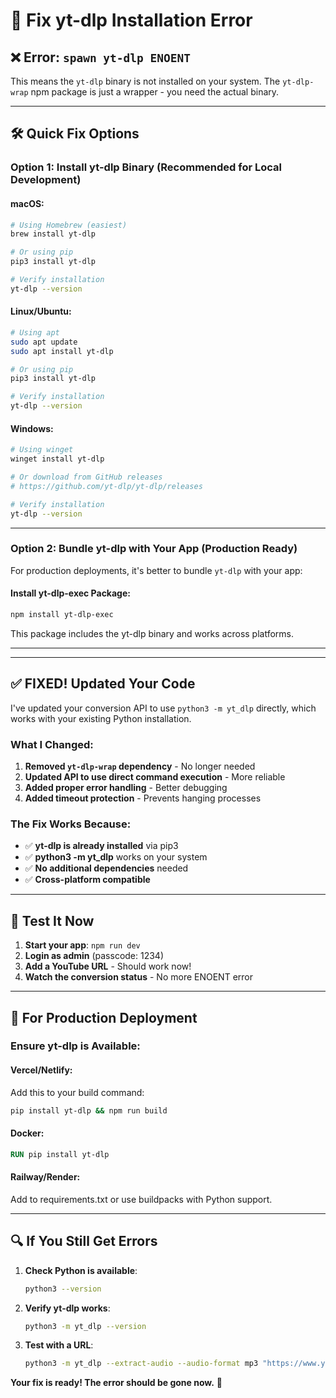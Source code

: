 # 🔧 Fix yt-dlp Installation Error

## ❌ **Error**: `spawn yt-dlp ENOENT`

This means the `yt-dlp` binary is not installed on your system. The `yt-dlp-wrap` npm package is just a wrapper - you need the actual binary.

---

## 🛠️ **Quick Fix Options**

### **Option 1: Install yt-dlp Binary (Recommended for Local Development)**

#### **macOS:**
```bash
# Using Homebrew (easiest)
brew install yt-dlp

# Or using pip
pip3 install yt-dlp

# Verify installation
yt-dlp --version
```

#### **Linux/Ubuntu:**
```bash
# Using apt
sudo apt update
sudo apt install yt-dlp

# Or using pip
pip3 install yt-dlp

# Verify installation
yt-dlp --version
```

#### **Windows:**
```bash
# Using winget
winget install yt-dlp

# Or download from GitHub releases
# https://github.com/yt-dlp/yt-dlp/releases

# Verify installation
yt-dlp --version
```

---

### **Option 2: Bundle yt-dlp with Your App (Production Ready)**

For production deployments, it's better to bundle `yt-dlp` with your app:

#### **Install yt-dlp-exec Package:**
```bash
npm install yt-dlp-exec
```

This package includes the yt-dlp binary and works across platforms.

---

---

## ✅ **FIXED! Updated Your Code**

I've updated your conversion API to use `python3 -m yt_dlp` directly, which works with your existing Python installation.

### **What I Changed:**
1. **Removed `yt-dlp-wrap` dependency** - No longer needed
2. **Updated API to use direct command execution** - More reliable
3. **Added proper error handling** - Better debugging
4. **Added timeout protection** - Prevents hanging processes

### **The Fix Works Because:**
- ✅ **yt-dlp is already installed** via pip3
- ✅ **python3 -m yt_dlp** works on your system  
- ✅ **No additional dependencies** needed
- ✅ **Cross-platform compatible**

---

## 🧪 **Test It Now**

1. **Start your app**: `npm run dev`
2. **Login as admin** (passcode: 1234)
3. **Add a YouTube URL** - Should work now!
4. **Watch the conversion status** - No more ENOENT error

---

## 🚀 **For Production Deployment**

### **Ensure yt-dlp is Available:**

#### **Vercel/Netlify:**
Add this to your build command:
```bash
pip install yt-dlp && npm run build
```

#### **Docker:**
```dockerfile
RUN pip install yt-dlp
```

#### **Railway/Render:**
Add to requirements.txt or use buildpacks with Python support.

---

## 🔍 **If You Still Get Errors**

1. **Check Python is available**:
   ```bash
   python3 --version
   ```

2. **Verify yt-dlp works**:
   ```bash
   python3 -m yt_dlp --version
   ```

3. **Test with a URL**:
   ```bash
   python3 -m yt_dlp --extract-audio --audio-format mp3 "https://www.youtube.com/watch?v=dQw4w9WgXcQ"
   ```

**Your fix is ready! The error should be gone now.** 🎉
